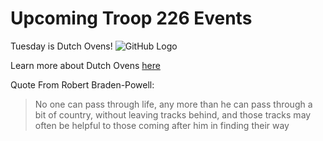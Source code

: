 # Upcoming Troop 226 Events
Tuesday is Dutch Ovens!
![GitHub Logo](http://ecx.images-amazon.com/images/I/41IJrXYa-XL._SY300_.jpg)

Learn more about Dutch Ovens [here](https://en.wikipedia.org/wiki/Dutch_oven)

Quote From Robert Braden-Powell:

> No one can pass through life, any more than he can pass through a bit of country, without leaving tracks behind, and those tracks may often be helpful to those coming after him in finding their way
